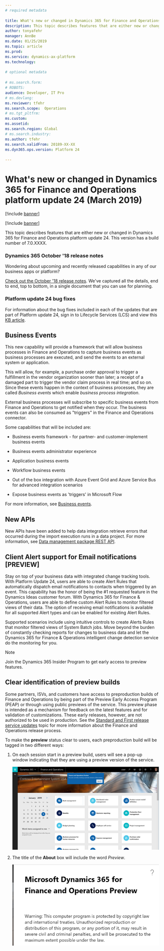 ```yaml
---
# required metadata

title: What's new or changed in Dynamics 365 for Finance and Operations platform update 24 (March 2019)
description: This topic describes features that are either new or changed in Dynamics 365 for Finance and Operation platform update 24 (March 2019). 
author: tonyafehr
manager: AnnBe
ms.date: 01/25/2019
ms.topic: article
ms.prod: 
ms.service: dynamics-ax-platform
ms.technology: 

# optional metadata

# ms.search.form: 
# ROBOTS: 
audience: Developer, IT Pro
# ms.devlang: 
ms.reviewer: tfehr
ms.search.scope:  Operations
# ms.tgt_pltfrm: 
ms.custom: 
ms.assetid:
ms.search.region: Global
# ms.search.industry: 
ms.author: tfehr
ms.search.validFrom: 20189-XX-XX
ms.dyn365.ops.version: Platform 24

---
```

# What's new or changed in Dynamics 365 for Finance and Operations platform update 24 (March 2019)

[!include [banner](../includes/banner.md)]

[!include [banner](../includes/preview-banner.md)]

This topic describes features that are either new or changed in Dynamics 365 for Finance and Operations platform update 24. This version has a build number of 7.0.XXXX.

### Dynamics 365 October '18 release notes

Wondering about upcoming and recently released capabilities in any of our business apps or platform?

[Check out the October '18 release notes](https://go.microsoft.com/fwlink/?linkid=870424). We've captured all the details, end to end, top to bottom, in a single document that you can use for planning.

### Platform update 24 bug fixes

For information about the bug fixes included in each of the updates that are part of Platform update 24, sign in to Lifecycle Services (LCS) and view this [KB article](https://go.microsoft.com/fwlink).

## Business Events
This new capability will provide a framework that will allow business processes in Finance and Operations to capture business events as business processes are executed, and send the events to an external system or application.

This will allow, for example, a purchase order approval to trigger a fulfillment in the vendor organization sooner than later; a receipt of a damaged part to trigger the vendor claim process in real time; and so on. Since these events happen in the context of business processes, they are called *Business events* which enable *business process integration*.

External business processes will subscribe to specific business events from Finance and Operations to get notified when they occur. The business events can also be consumed as "triggers" in the Finance and Operations connector.

Some capabilities that will be included are:

-   Business events framework - for partner- and customer-implement business
    events

-   Business events administrator experience

-   Application business events

-   Workflow business events

-   Out of the box integration with Azure Event Grid and Azure Service Bus for
    advanced integration scenarios

-   Expose business events as 'triggers' in Microsoft Flow

For more information, see [Business events](../../dev-itpro/business-events/home-page.md).


## New APIs

New APIs have been added to help data integration retrieve errors that occurred during the import execution runs in a data project. For more information, see [Data management package REST API](../../dev-itpro/data-entities/data-management-api.md).

## Client Alert support for Email notifications **[PREVIEW]**
Stay on top of your business data with integrated change tracking tools.  With Platform Update 24, users are able to create Alert Rules that automatically dispatch email notifications to contacts when triggered by an event.  This capability has the honor of being the #1 requested feature in the Dynamics Ideas customer forum.  With Dynamics 365 for Finance & Operations, users are able to define custom Alert Rules to monitor filtered views of their data.  The option of receiving email notifications is available for all supported Alert types and can be enabled for existing Alert Rules.  

Supported scenarios include using intuitive controls to create Alerts Rules that monitor filtered views of System Batch jobs.  Move beyond the burden of constantly checking reports for changes to business data and let the Dynamics 365 for Finance & Operations intelligent change detection service do the monitoring for you.

> [!Note]
> Join the Dynamics 365 Insider Program to get early access to preview features.

## Clear identification of preview builds
Some partners, ISVs, and customers have access to preproduction builds of Finance and Operations by being part of the Preview Early Access Program (PEAP) or through using public previews of the service. This preview phase is intended as a mechanism for feedback on the latest features and for validation of customizations. These early releases, however, are not authorized to be used in production. See the [Standard and First release service updates](https://docs.microsoft.com/dynamics365/unified-operations/fin-and-ops/get-started/public-preview-releases) topic for more information about the Finance and Operations release process.  

To make the **preview** status clear to users, each preproduction build will be tagged in two different ways: 

1.  On each session start in a preview build, users will see a pop-up window indicating that they are using a preview version of the service.  

    ![Notification that this is a preview version of the service](media/previewCallout.png  "Notification that this is a preview version of the service")  

2.  The title of the **About** box will include the word *Preview*. 

    ![Preview is also indicated in the About box](media/previewAboutBox.png  "Preview is also indicated in the About box")

